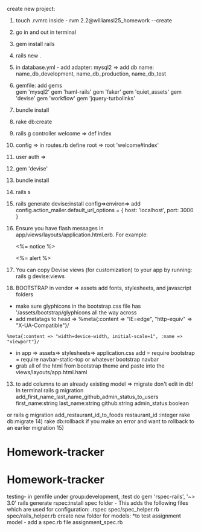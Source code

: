 create new project:
1) touch .rvmrc
  inside - rvm 2.2@williamsl25_homework --create
2) go in and out in terminal
3) gem install rails
4) rails new .
5) in database.yml - add adapter: mysql2 => add db name: name_db_development, name_db_production, name_db_test 
6) gemfile: add gems  
gem 'mysql2'
gem 'haml-rails'
gem 'faker'
gem 'quiet_assets'
gem 'devise'
gem 'workflow'
gem 'jquery-turbolinks'
7) bundle install
8) rake db:create
9) rails g controller welcome => def index
10) config => in routes.rb define root => root 'welcome#index'
11) user auth => 
  1) gem 'devise'
  2) bundle install
  3) rails s
  4) rails generate devise:install
  config=>environ=> add
  config.action_mailer.default_url_options = { host: 'localhost', port: 3000 }

  5) Ensure you have flash messages in app/views/layouts/application.html.erb.
     For example:

       <p class="notice"><%= notice %></p>
       <p class="alert"><%= alert %></p>

  6) You can copy Devise views (for customization) to your app by running:
       rails g devise:views
12) BOOTSTRAP
  in vendor => assets add fonts, stylesheets, and javascript folders
  -  make sure glyphicons in the bootstrap.css file has '/assets/bootstrap/glyphicons all the way across
  -  add metatags to head =>
    %meta{:content => "IE=edge", "http-equiv" => "X-UA-Compatible"}/

    %meta{:content => "width=device-width, initial-scale=1", :name => "viewport"}/
  - in app => assets=> stylesheets=> application.css  add 
  = require bootstrap
  = require navbar-static-top or whatever bootstrap navbar
  - grab all of the html from bootstrap theme and paste into the views/layouts/app.html.haml
13) to add columns to an already existing model => migrate don't edit in db! In terminal
  rails g migration add_first_name_last_name_github_admin_status_to_users first_name:string last_name:string github:string admin_status:boolean

  or 
  rails g migration add_restaurant_id_to_foods restaurant_id :integer
  rake db:migrate
14) rake db:rollback if you make an error and want to rollback to an earlier migration
15)

# Homework-tracker
# Homework-tracker

testing-
in gemfile under group:development, :test do
gem 'rspec-rails', '~> 3.0'
rails generate rspec:install
spec folder - 
  This adds the following files which are used for configuration:
    .rspec
    spec/spec_helper.rb
    spec/rails_helper.rb 
create new folder for models:
  *to test assignment model - add a spec.rb file
    assignment_spec.rb
